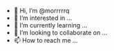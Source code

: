 - 👋 Hi, I’m @morrrrrq
- 👀 I’m interested in ...
- 🌱 I’m currently learning ...
- 💞️ I’m looking to collaborate on ...
- 📫 How to reach me ...

<!---
morrrrrq/morrrrrq is a ✨ special ✨ repository because its `README.md` (this file) appears on your GitHub profile.
You can click the Preview link to take a look at your changes.
--->
